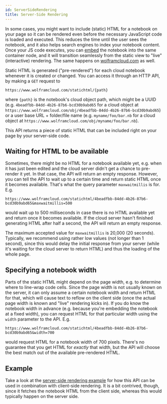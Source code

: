 ```yaml
---
id: ServerSideRendering
title: Server-Side Rendering
---
```


In some cases, you might want to include (static) HTML for a notebook on your page so it can be rendered even before the necessary JavaScript code is loaded and executed. This reduces the time until the user sees the notebook, and it also helps search engines to index your notebook content. Once your JS code executes, you can [embed](./LibraryInterface.md) the notebook into the same container node, and it will transition seamlessly from the static view to "live" (interactive) rendering. The same happens on [wolframcloud.com](https://www.wolframcloud.com) as well.

Static HTML is generated ("pre-rendered") for each cloud notebook whenever it is created or changed. You can access it through an HTTP API, by making a `GET` request to

    https://www.wolframcloud.com/statichtml/{path}
    
where `{path}` is the notebook's cloud object path, which might be a UUID (e.g. `4beadfbb-84dd-4b26-87b6-bcd30b9abd65` for a cloud object at `https://www.wolframcloud.com/obj/4beadfbb-84dd-4b26-87b6-bcd30b9abd65`) or a user base URL + folder/file name (e.g. `myname/foo/bar.nb` for a cloud object at `https://www.wolframcloud.com/obj/myname/foo/bar.nb`).

This API returns a piece of static HTML that can be included right on your page by your server-side code.

## Waiting for HTML to be available

Sometimes, there might be no HTML for a notebook available yet, e.g. when it has just been edited and the cloud server didn't get a chance to pre-render it yet. In that case, the API will return an empty response. However, you can tell the API to wait up to a certain time and return static HTML once it becomes available. That's what the query parameter `maxwaitmillis` is for. E.g.

    https://www.wolframcloud.com/statichtml/4beadfbb-84dd-4b26-87b6-bcd30b9abd65&maxwaitmillis=500
    
would wait up to 500 milliseconds in case there is no HTML available yet and return once it becomes available. If the cloud server hasn't finished generating HTML after half a second, the API will return an empty response.

The maximum accepted value for `maxwaitmillis` is 20,000 (20 seconds). Typically, we recommend using rather low values (not longer than 1 second), since this would delay the initial response from your server (while it's waiting for the cloud server to return HTML) and thus the loading of the whole page.

## Specifying a notebook width

Parts of the static HTML might depend on the page width, e.g. to determine where to line-wrap code cells. Since the page width is not usually known on the server, it can only assume a certain notebook width and return HTML for that, which will cause text to reflow on the client side (once the actual page width is known and "live" rendering kicks in). If you do know the notebook width in advance (e.g. because you're embedding the notebook at a fixed width), you can request HTML for that particular width using the `width` parameter to the API. E.g. 

    https://www.wolframcloud.com/statichtml/4beadfbb-84dd-4b26-87b6-bcd30b9abd65&width=700
    
would request HTML for a notebook width of 700 pixels. There's no guarantee that you get HTML for *exactly* that width, but the API will choose the best match out of the available pre-rendered HTML.

## Example

Take a look at the [server-side rendering example](../examples/ssr.html) for how this API can be used in combination with client-side rendering. It is a bit contrived, though, since it fetches the notebook HTML from the client side, whereas this would typically happen on the server side.
